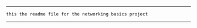 ------------------------------------------------------------------------
    this the readme file for the networking basics project
------------------------------------------------------------------------